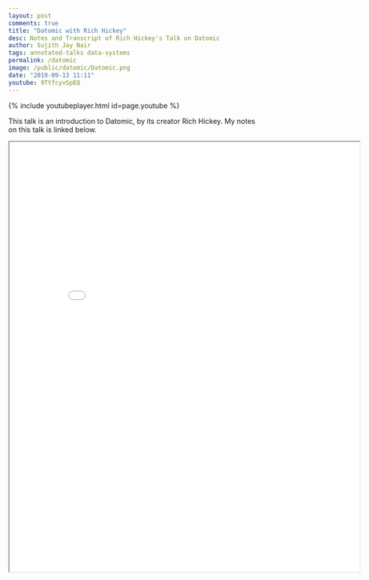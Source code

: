 ```yaml
---
layout: post
comments: true
title: "Datomic with Rich Hickey"
desc: Notes and Transcript of Rich Hickey's Talk on Datomic
author: Sujith Jay Nair
tags: annotated-talks data-systems
permalink: /datomic
image: /public/datomic/Datomic.png
date: "2019-09-13 11:11"
youtube: 9TYfcyvSpEQ
---
```

{% include youtubeplayer.html id=page.youtube %}

This talk is an introduction to Datomic, by its creator Rich Hickey. My notes on this talk is linked below.

<iframe style="display:block" src="/public/pdf/Datomic.pdf" width="700" height="860"></iframe>

